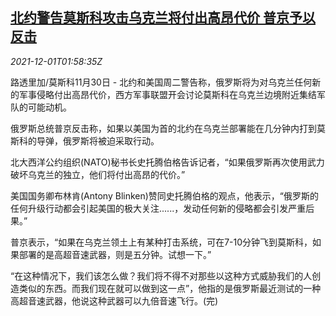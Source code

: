 <!--1638324062000-->
[北约警告莫斯科攻击乌克兰将付出高昂代价 普京予以反击](https://cn.reuters.com/article/nato-warnings-russia-ukraine-1130-tues-idCNKBS2IG2SJ)
------

<div><i>2021-12-01T01:58:35Z</i></div><p>路透里加/莫斯科11月30日 - 北约和美国周二警告称，俄罗斯将为对乌克兰任何新的军事侵略付出高昂代价，西方军事联盟开会讨论莫斯科在乌克兰边境附近集结军队的可能动机。</p><p>俄罗斯总统普京反击称，如果以美国为首的北约在乌克兰部署能在几分钟内打到莫斯科的导弹，俄罗斯将被迫采取行动。</p><p>北大西洋公约组织(NATO)秘书长史托腾伯格告诉记者，“如果俄罗斯再次使用武力破坏乌克兰的独立，他们将付出高昂的代价。”</p><p>美国国务卿布林肯(Antony Blinken)赞同史托腾伯格的观点，他表示，“俄罗斯的任何升级行动都会引起美国的极大关注......，发动任何新的侵略都会引发严重后果。”</p><p>普京表示，“如果在乌克兰领土上有某种打击系统，可在7-10分钟飞到莫斯科，如果部署的是高超音速武器，则是五分钟。试想一下。”</p><p>“在这种情况下，我们该怎么做？我们将不得不对那些以这种方式威胁我们的人创造类似的东西。而我们现在就可以做到这一点”，他指的是俄罗斯最近测试的一种高超音速武器，他说这种武器可以九倍音速飞行。(完)</p>
